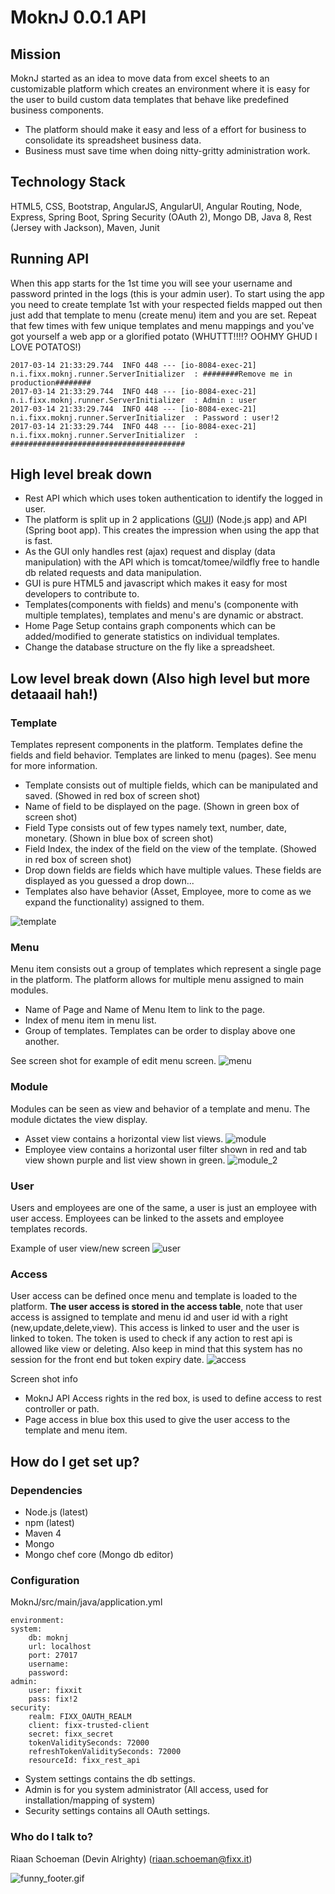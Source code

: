 # MoknJ 0.0.1 API #

## Mission ##
MoknJ started as an idea to move data from excel sheets to an customizable platform which creates an environment where it is easy for the user to build custom data templates that behave like predefined business components. 

* The platform should make it easy and less of a effort for business to consolidate its spreadsheet business data. 
* Business must save time when doing nitty-gritty administration work.

## Technology Stack ##
HTML5, CSS, Bootstrap, AngularJS, AngularUI, Angular Routing, Node, Express, Spring Boot, Spring Security (OAuth 2), Mongo DB, Java 8, Rest (Jersey with Jackson), Maven, Junit

## Running API ##
When this app starts for the 1st time you will see your username and password printed in the logs (this is your admin user). To start using the app you need to create template 1st with your respected fields mapped out then just add that template to menu (create menu) item and you are set. Repeat that few times with few unique templates and menu mappings and you've got yourself a web app or a glorified potato (WHUTTT!!!!? OOHMY GHUD I LOVE POTATOS!)

```
2017-03-14 21:33:29.744  INFO 448 --- [io-8084-exec-21] n.i.fixx.moknj.runner.ServerInitializer  : ########Remove me in production########
2017-03-14 21:33:29.744  INFO 448 --- [io-8084-exec-21] n.i.fixx.moknj.runner.ServerInitializer  : Admin : user
2017-03-14 21:33:29.744  INFO 448 --- [io-8084-exec-21] n.i.fixx.moknj.runner.ServerInitializer  : Password : user!2
2017-03-14 21:33:29.744  INFO 448 --- [io-8084-exec-21] n.i.fixx.moknj.runner.ServerInitializer  : #######################################

```

## High level break down ##
* Rest API which which uses token authentication to identify the logged in user. 
* The platform is split up in 2 applications ([GUI](https://github.com/fixxit/MoknJ-WebUI)) (Node.js app) and API (Spring boot app). This creates the impression when using the app that is fast. 
* As the GUI only handles rest (ajax) request and display (data manipulation) with the API which is tomcat/tomee/wildfly free to handle db related requests and data manipulation.
* GUI is pure HTML5 and javascript which makes it easy for most developers to contribute to.
* Templates(components with fields) and menu's (componente with multiple templates), templates and menu's are dynamic or abstract.
* Home Page Setup contains graph components which can be added/modified to generate statistics on individual templates.
* Change the database structure on the fly like a spreadsheet.

## Low level break down (Also high level but more detaaail hah!) ##
### Template ###
Templates represent components in the platform. Templates define the fields and field behavior. Templates are linked to menu (pages). See menu for more information.

* Template consists out of multiple fields, which can be manipulated and saved. (Showed in red box of screen shot)
* Name of field to be displayed on the page. (Shown in green box of screen shot)
* Field Type consists out of few types namely text, number, date, monetary. (Shown in blue box of screen shot)
* Field Index, the index of the field on the view of the template. (Showed in red box of screen shot)
* Drop down fields are fields which have multiple values. These fields are displayed as you guessed a drop down... 
* Templates also have behavior (Asset, Employee, more to come as we expand the functionality) assigned to them.  

![template](https://github.com/fixxit/MoknJ/blob/master/images/template.jpg?raw=true)

### Menu ###
Menu item consists out a group of templates which represent a single page in the platform. The platform allows for multiple menu assigned to main modules.

* Name of Page and Name of Menu Item to link to the page.
* Index of menu item in menu list.
* Group of templates. Templates can be order to display above one another.

See screen shot for example of edit menu screen.
![menu](https://github.com/fixxit/MoknJ/blob/master/images/menu.jpg?raw=true)

### Module ###
Modules can be seen as view and behavior of a template and menu. The module dictates the view display.  

* Asset view contains a horizontal view list views.
![module](https://github.com/fixxit/MoknJ/blob/master/images/module.jpg?raw=true)
* Employee view contains a horizontal user filter shown in red and tab view shown purple and list view shown in green.
![module_2](https://github.com/fixxit/MoknJ/blob/master/images/module_2.jpg?raw=true)
### User ###
Users and employees are one of the same, a user is just an employee with user access. Employees can be linked to the assets and employee templates records.

Example of user view/new screen
![user](https://github.com/fixxit/MoknJ/blob/master/images/user.jpg?raw=true)

### Access ###
User access can be defined once menu and template is loaded to the platform. **The user access is stored in the access table**, note that user access is assigned to template and menu id and user id with a right (new,update,delete,view). This access is linked to user and the user is linked to token. The token is used to check if any action to rest api is allowed like view or deleting. Also keep in mind that this system has no session for the front end but token expiry date. 
![access](https://github.com/fixxit/MoknJ/blob/master/images/access.jpg?raw=true)

Screen shot info
* MoknJ API Access rights in the red box, is used to define access to rest controller or path.
* Page access in blue box this used to give the user access to the template and menu item.

## How do I get set up? ##
### Dependencies ###
* Node.js (latest)
* npm (latest)
* Maven 4
* Mongo 
* Mongo chef core (Mongo db editor)

### Configuration ###
MoknJ/src/main/java/application.yml
```
environment: 
system:
    db: moknj
    url: localhost
    port: 27017
    username: 
    password: 
admin:
    user: fixxit
    pass: fix!2
security:
    realm: FIXX_OAUTH_REALM
    client: fixx-trusted-client
    secret: fixx_secret
    tokenValiditySeconds: 72000
    refreshTokenValiditySeconds: 72000
    resourceId: fixx_rest_api
```
* System settings contains the db settings.
* Admin is for you system administrator (All access, used for installation/mapping of system)
* Security settings contains all OAuth settings.

### Who do I talk to? ###
Riaan Schoeman (Devin Alrighty) (riaan.schoeman@fixx.it)

![funny_footer.gif](https://github.com/fixxit/MoknJ/blob/master/images/funny%20footer.gif?raw=true)
